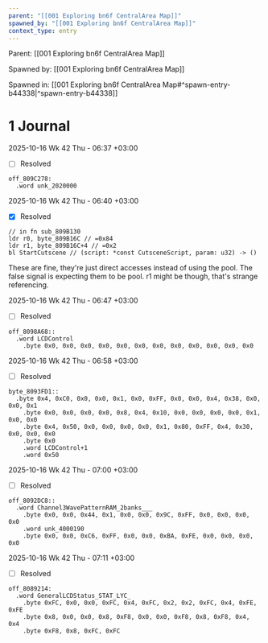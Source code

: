 ```yaml
---
parent: "[[001 Exploring bn6f CentralArea Map]]"
spawned_by: "[[001 Exploring bn6f CentralArea Map]]"
context_type: entry
---
```


Parent: [[001 Exploring bn6f CentralArea Map]]

Spawned by: [[001 Exploring bn6f CentralArea Map]]

Spawned in: [[001 Exploring bn6f CentralArea Map#^spawn-entry-b44338|^spawn-entry-b44338]]

# 1 Journal

2025-10-16 Wk 42 Thu - 06:37 +03:00

- [ ] Resolved

```
off_809C278: 
  .word unk_2020000
```

2025-10-16 Wk 42 Thu - 06:40 +03:00

- [x] Resolved

```
// in fn sub_809B130
ldr r0, byte_809B16C // =0x84
ldr r1, byte_809B16C+4 // =0x2
bl StartCutscene // (script: *const CutsceneScript, param: u32) -> ()
```

These are fine, they're just direct accesses instead of using the pool. The false signal is expecting them to be pool. r1 might be though, that's strange referencing.

2025-10-16 Wk 42 Thu - 06:47 +03:00

- [ ] Resolved

```
off_8098A68:: 
  .word LCDControl
	.byte 0x0, 0x0, 0x0, 0x0, 0x0, 0x0, 0x0, 0x0, 0x0, 0x0, 0x0, 0x0
```

2025-10-16 Wk 42 Thu - 06:58 +03:00

- [ ] Resolved

```
byte_8093FD1:: 
  .byte 0x4, 0xC0, 0x0, 0x0, 0x1, 0x0, 0xFF, 0x0, 0x0, 0x4, 0x38, 0x0, 0x0, 0x1
	.byte 0x0, 0x0, 0x0, 0x0, 0x8, 0x4, 0x10, 0x0, 0x0, 0x0, 0x0, 0x1, 0x0, 0x0
	.byte 0x4, 0x50, 0x0, 0x0, 0x0, 0x0, 0x1, 0x80, 0xFF, 0x4, 0x30, 0x0, 0x0, 0x0
	.byte 0x0
	.word LCDControl+1
	.word 0x50
```

2025-10-16 Wk 42 Thu - 07:00 +03:00

- [ ] Resolved

```
off_8092DC8:: 
  .word Channel3WavePatternRAM_2banks___
	.byte 0x0, 0x0, 0x44, 0x1, 0x0, 0x0, 0x9C, 0xFF, 0x0, 0x0, 0x0, 0x0
	.word unk_4000190
	.byte 0x0, 0x0, 0xC6, 0xFF, 0x0, 0x0, 0xBA, 0xFE, 0x0, 0x0, 0x0, 0x0
```

2025-10-16 Wk 42 Thu - 07:11 +03:00

- [ ] Resolved

```
off_8089214: 
  .word GeneralLCDStatus_STAT_LYC_
	.byte 0xFC, 0x0, 0x0, 0xFC, 0x4, 0xFC, 0x2, 0x2, 0xFC, 0x4, 0xFE, 0xFE
	.byte 0x8, 0x0, 0x0, 0x8, 0xF8, 0x0, 0x0, 0xF8, 0x8, 0xF8, 0x4, 0x4
	.byte 0xF8, 0x8, 0xFC, 0xFC
```
